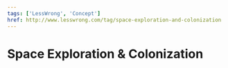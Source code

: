 ```yaml
---
tags: ['LessWrong', 'Concept']
href: http://www.lesswrong.com/tag/space-exploration-and-colonization
---
```


# Space Exploration & Colonization
